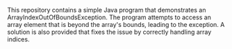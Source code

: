 This repository contains a simple Java program that demonstrates an ArrayIndexOutOfBoundsException. The program attempts to access an array element that is beyond the array's bounds, leading to the exception. A solution is also provided that fixes the issue by correctly handling array indices.